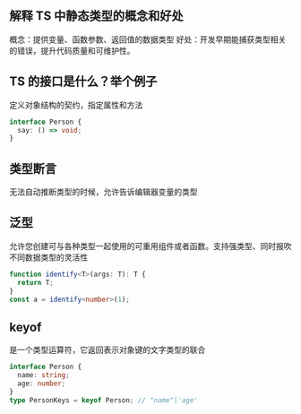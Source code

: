 ## 解释 TS 中静态类型的概念和好处

概念：提供变量、函数参数、返回值的数据类型
好处：开发早期能捕获类型相关的错误，提升代码质量和可维护性。

## TS 的接口是什么？举个例子

定义对象结构的契约，指定属性和方法

```ts
interface Person {
  say: () => void;
}
```

## 类型断言

无法自动推断类型的时候，允许告诉编辑器变量的类型

## 泛型

允许您创建可与各种类型一起使用的可重用组件或者函数。支持强类型、同时报吹不同数据类型的灵活性

```ts
function identify<T>(args: T): T {
  return T;
}
const a = identify<number>(1);
```

## keyof

是一个类型运算符，它返回表示对象键的文字类型的联合

```ts
interface Person {
  name: string;
  age: number;
}
type PersonKeys = keyof Person; // "name"|'age'
```
